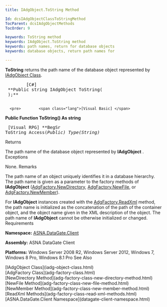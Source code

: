```yaml
---
title: IAdgObject.ToString Method

Id: dcsIAdgObjectClassToStringMethod
TocParent: dcsIAdgObjectMethods
TocOrder: 9

keywords: ToString method
keywords: IAdgObject.ToString method
keywords: path names, return for database objects
keywords: database objects, return path names for

---
```


**ToString** returns the path name of the database object represented by [IAdgObject Class](iadg-object-class.html).
<pre>        <span class="lang">[C#]</span>
 **Public string IAdgObject ToString(<br /> );** 
      </pre>
      <pre>        <span class="lang">[Visual Basic] </span>
 **Public Function ToString() As string** 
      </pre>
      <pre class="prettyprint">
        <span class="lang">[Visual RPG]</span>
 **BegSr ToString Access(*Public) Type(*String)** 
      </pre>

Returns

The path name of the database object represented by **IAdgObject** .
Exceptions

None.
Remarks

The path name of an object uniquely identifies it in a database hierarchy. The path name is given as a parameter to the factory methods of **IAdgObject** ([AdgFactory.NewDirectory](adg-factory-class-new-directory-method.html), [AdgFactory.NewFile](adg-factory-class-new-file-method.html), or [ AdgFactory.NewMember](adg-factory-class-new-member-method.html)).

For **IAdgObject** instances created with the [ AdgFactory.ReadXml](adg-factory-class-read-xml-methods.html) method, the path name is initialized as the concatenation of the path of the container object, and the object name given in the XML description of the object. The path name of **IAdgObject** cannot be otherwise initialized or changed.
Requirements

<span> **Namespace:** [ASNA.DataGate.Client](datagate-client-namespace.html) </span> 

<span> **Assembly:** ASNA DataGate Client</span> 

<span> **Platforms:** Windows Server 2008 R2, Windows Server 2012, Windows 7, Windows 8 Pro, Windows 8.1 Pro</span> 
See Also

<dl />
      [IAdgObject Class](iadg-object-class.html)
      <br />
      [AdgFactory Class](adg-factory-class.html)
      <br />
      [NewDirectory Method](adg-factory-class-new-directory-method.html)
      <br />
      [NewFile Method](adg-factory-class-new-file-method.html)
      <br />
      [NewMember Method](adg-factory-class-new-member-method.html)
      <br />
      [ReadXml Methods](adg-factory-class-read-xml-methods.html)
      <br />
      [ASNA.DataGate.Client Namespace](datagate-client-namespace.html)


